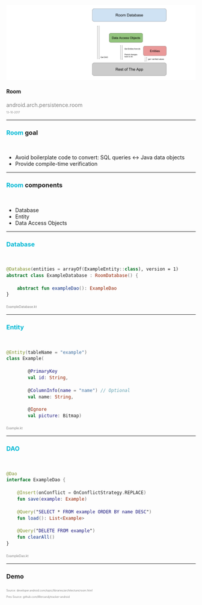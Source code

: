 ![Logo](config/room-presentation/room.png )

#### Room
<span style="color:gray">android.arch.persistence.room</span>
<br>
<span style="color:gray; font-size:0.5em;">13-10-2017</span>

---

### <span style="color: #00B8D4; text-transform: none">Room</span> <span style="text-transform: none">goal</span>
<br>

* Avoid boilerplate code to convert: SQL queries <-> Java data objects
* Provide compile-time verification

---

### <span style="color: #00B8D4; text-transform: none">Room</span> <span style="text-transform: none">components</span>
<br>

* Database
* Entity
* Data Access Objects

---

### <span style="color: #00B8D4; text-transform: none">Database</span>
<br>

```kotlin
@Database(entities = arrayOf(ExampleEntity::class), version = 1)
abstract class ExampleDatabase : RoomDatabase() {

    abstract fun exampleDao(): ExampleDao
}
```

<span style="color:gray; font-size:0.6em;">ExampleDatabase.kt</span>

---

### <span style="color: #00B8D4; text-transform: none">Entity</span>
<br>

```kotlin
@Entity(tableName = "example")
class Example(

        @PrimaryKey
        val id: String,
        
        @ColumnInfo(name = "name") // Optional
        val name: String,
        
        @Ignore
        val picture: Bitmap)
```

<span style="color:gray; font-size:0.6em;">Example.kt</span>

---

### <span style="color: #00B8D4; text-transform: none">DAO</span>
<br>

```kotlin
@Dao
interface ExampleDao {

    @Insert(onConflict = OnConflictStrategy.REPLACE)
    fun save(example: Example)

    @Query("SELECT * FROM example ORDER BY name DESC")
    fun load(): List<Example>

    @Query("DELETE FROM example")
    fun clearAll()
}
```

<span style="color:gray; font-size:0.6em;">ExampleDao.kt</span>

---

### Demo

<span style="color:gray; font-size:0.5em;">Source: developer.android.com/topic/libraries/architecture/room.html</span>
</br>
<span style="color:gray; font-size:0.5em;">Pres Source: github.com/Mercandj/tracker-android</span>
